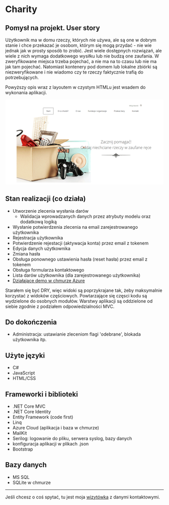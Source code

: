 # Charity

## Pomysł na projekt. User story

Użytkownik ma w domu rzeczy, których nie używa, ale są one w dobrym stanie i chce przekazać je osobom, którym się mogą przydać - nie wie jednak jak w prosty sposób to zrobić.
Jest wiele dostępnych rozwiązań, ale wiele z nich wymaga dodatkowego wysiłku lub nie budzą one zaufania.
W zweryfikowane miejsca trzeba pojechać, a nie ma na to czasu lub nie ma jak tam pojechać. Natomiast kontenery pod domem lub lokalne zbiórki są niezweryfikowane i nie wiadomo czy te rzeczy faktycznie trafią do potrzebujących.

Powyższy opis wraz z layoutem w czystym HTMLu jest wsadem do wykonania aplikacji.

![Home page](charity.gif)

## Stan realizacji (co działa)

- Utworzenie zlecenia wysłania darów
  - Walidacja wprowadzanych danych przez atrybuty modelu oraz dodatkową logiką
- Wysłanie potwierdzenia zlecenia na email zarejestrowanego użytkownika
- Rejestracja użytkownika
- Potwierdzenie rejestacji (aktywacja konta) przez email z tokenem
- Edycja danych użytkownika
- Zmiana hasła
- Obsługa ponownego ustawienia hasła (reset hasła) przez email z tokenem
- Obsługa formularza kontaktowego
- Lista darów użytkownika (dla zarejestrowanego użytkownika)
- [Działające demo w chmurze Azure](https://drugie-zycie.azurewebsites.net)

Starałem się być DRY, więc widoki są poprzykrajane tak, żeby maksymalnie korzystać z widoków częściowych. Powtarzające się częsci kodu są wydzielone do osobnych modułów. Warstwy aplikacji są oddzielone od siebie zgodnie z podziałem odpowiedzialności MVC.

## Do dokończenia

- Administracja: ustawianie zleceniom flagi 'odebrane', blokada użytkownika itp.

## Użyte języki

- C#
- JavaScript
- HTML/CSS

## Frameworki i biblioteki

- .NET Core MVC
- .NET Core Identity
- Entity Framework (code first)
- Linq
- Azure Cloud (aplikacja i baza w chmurze)
- MailKit
- Serilog: logowanie do pliku, serwera syslog, bazy danych
- konfiguracja aplikacji w plikach .json
- Bootstrap

## Bazy danych

- MS SQL
- SQLite w chmurze

---
Jeśli chcesz o coś spytać, tu jest moja [wizytówka](https://www.adameczek.pl "My Homepage") z danymi kontaktowymi.
